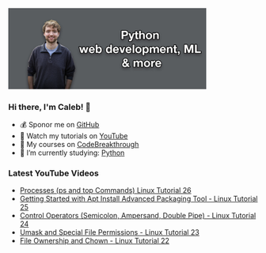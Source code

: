 <img src="github-cover-photo-my-face.jpg" width="400px" />

### Hi there, I'm Caleb! 🍛

- 💰 Sponor me on [GitHub](https://github.com/sponsors/CalebCurry)
- 🎥 Watch my tutorials on [YouTube](https://www.youtube.com/calebthevideomaker2)
- 📗 My courses on [CodeBreakthrough](https://www.codebreakthrough.com)
- 🤔 I’m currently studying: [Python](https://www.youtube.com/watch?v=s3IvdkCq2_c&t=4254s)

### Latest YouTube Videos
<!-- YOUTUBE:START -->
- [Processes (ps and top Commands) Linux Tutorial 26](https://www.youtube.com/watch?v=aIkWNXnXJfM)
- [Getting Started with Apt Install Advanced Packaging Tool - Linux Tutorial 25](https://www.youtube.com/watch?v=RLGFiUbr6hs)
- [Control Operators (Semicolon, Ampersand, Double Pipe) - Linux Tutorial 24](https://www.youtube.com/watch?v=TC6hnAkwgH4)
- [Umask and Special File Permissions - Linux Tutorial 23](https://www.youtube.com/watch?v=0m4lTBJJe4k)
- [File Ownership and Chown - Linux Tutorial 22](https://www.youtube.com/watch?v=moNTR6zCLUc)
<!-- YOUTUBE:END -->
